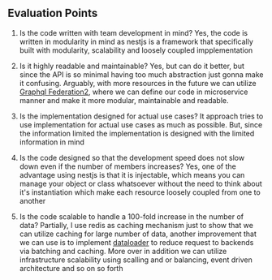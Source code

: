 ## Evaluation Points

1. Is the code written with team development in mind?
Yes, the code is written in modularity in mind as nestjs is a framework that specifically built with modularity, scalability and loosely coupled impplementation

2. Is it highly readable and maintainable?
Yes, but can do it better, but since the API is so minimal having too much abstraction just gonna make it confusing. Arguably, with more resources in the future we can utilize [Graphql Federation2](https://www.apollographql.com/docs/federation/), where we can define our code in microservice manner and make it more modular, maintainable and readable.

3. Is the implementation designed for actual use cases?
It approach tries to use implementation for actual use cases as much as possible. But, since the information limited the implementation is designed with the limited information in mind

4. Is the code designed so that the development speed does not slow down even if the number of members increases?
Yes, one of the advantage using nestjs is that it is injectable, which means you can manage your object or class whatsoever without the need to think about it's instantiation which make each resource loosely coupled from one to another

5. Is the code scalable to handle a 100-fold increase in the number of data?
Partially, I use redis as caching mechanism just to show that we can utilize caching for large number of data, another improvement that we can use is to implement [dataloader](https://github.com/graphql/dataloader) to reduce request to backends via batching and caching. More over in addition we can utilize infrastructure scalability using scalling and or balancing, event driven architecture and so on so forth